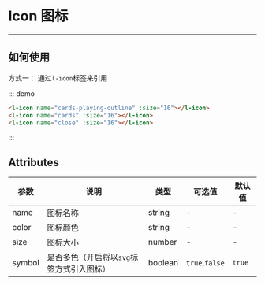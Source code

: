 # Icon 图标
<!-- {.md} -->

---
<!-- {.md} -->

## 如何使用
<!-- {.md} -->

方式一：<!-- {.md} -->
通过<!-- {.md} -->`l-icon`标签来引用

<!-- <icon-demo></icon-demo> -->

::: demo

```html
<l-icon name="cards-playing-outline" :size="16"></l-icon>
<l-icon name="cards" :size="16"></l-icon>
<l-icon name="close" :size="16"></l-icon>
```

:::



## Attributes
<!-- {.md} -->
| 参数      | 说明    | 类型      | 可选值       | 默认值   |
|---------- |-------- |---------- |-------------  |-------- |
| name     | 图标名称  | string  | -          |    -     |
| color    | 图标颜色  | string  | -           |    -    |
| size    | 图标大小  | number  | -           |    -    |
| symbol    | 是否多色（开启将以`svg`标签方式引入图标）  | boolean  | `true`,`false`          |    `true`     |
